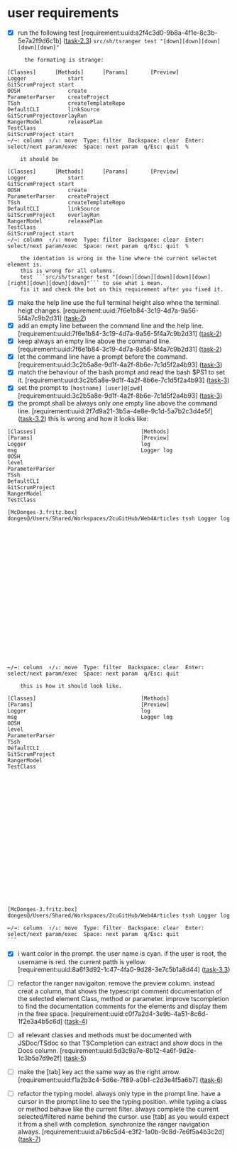 # user requirements

- [x] run the following test [requirement:uuid:a2f4c3d0-9b8a-4f1e-8c3b-5e7a2f9d6c1b] ([task-2.3](./task-2.3-developer-fix-selected-row-indentation.md))
        ```src/sh/tsranger test "[down][down][down][down][down]" ```

        the formating is strange:
```
[Classes]      [Methods]      [Params]       [Preview]           
Logger             start                                 GitScrumProject start   
OOSH               create                                                                     
ParameterParser    createProject                                                              
TSsh               createTemplateRepo                                                         
DefaultCLI         linkSource                                                                 
GitScrumProjectoverlayRun                                                                 
RangerModel        releasePlan                                                                
TestClass                                                                                              
GitScrumProject start
←/→: column  ↑/↓: move  Type: filter  Backspace: clear  Enter: select/next param/exec  Space: next param  q/Esc: quit  %                                                    
```

        it should be
```
[Classes]      [Methods]      [Params]       [Preview]           
Logger             start                                 GitScrumProject start   
OOSH               create                                                                     
ParameterParser    createProject                                                              
TSsh               createTemplateRepo                                                         
DefaultCLI         linkSource                                                                 
GitScrumProject    overlayRun                                                                 
RangerModel        releasePlan                                                                
TestClass                                                                                              
GitScrumProject start
←/→: column  ↑/↓: move  Type: filter  Backspace: clear  Enter: select/next param/exec  Space: next param  q/Esc: quit  %                                                    
```

        the identation is wrong in the line where the current selectet element is.
        this is wrong for all columns.
        test ```src/sh/tsranger test "[down][down][down][down][down][right][down][down][down]"``` to see what i mean.
        fix it and check the bot on this requirement after you fixed it.

- [x] make the help line use the full terminal height also whne the terminal heigt changes. [requirement:uuid:7f6e1b84-3c19-4d7a-9a56-5f4a7c9b2d31] ([task-2](./task-2.1-developer-footer-height-and-spacing.md))
- [x] add an empty line between the command line and the help line. [requirement:uuid:7f6e1b84-3c19-4d7a-9a56-5f4a7c9b2d31] ([task-2](./task-2.1-developer-footer-height-and-spacing.md))
- [x] keep always an empty line above the command line. [requirement:uuid:7f6e1b84-3c19-4d7a-9a56-5f4a7c9b2d31] ([task-2](./task-2.1-developer-footer-height-and-spacing.md))
- [x] let the command line have a prompt before the command.  [requirement:uuid:3c2b5a8e-9d1f-4a2f-8b6e-7c1d5f2a4b93] ([task-3](./task-3.1-developer-command-prompt-ps1.md))
- [x] match the behaviour of the bash prompt and read the bash $PS1 to set it. [requirement:uuid:3c2b5a8e-9d1f-4a2f-8b6e-7c1d5f2a4b93] ([task-3](./task-3.1-developer-command-prompt-ps1.md))
- [x] set the prompt to ```[hostname] [user]@[pwd]``` [requirement:uuid:3c2b5a8e-9d1f-4a2f-8b6e-7c1d5f2a4b93] ([task-3](./task-3.1-developer-command-prompt-ps1.md))
- [x] the prompt shall be always only one empty line above the command line. [requirement:uuid:2f7d9a21-3b5a-4e8e-9c1d-5a7b2c3d4e5f] ([task-3.2](./task-3.2-developer-prompt-spacing.md))
        this is wrong and how it looks like:
```
[Classes]                                 [Methods]                                 [Params]                                  [Preview]                                 
Logger                                    log                                       msg                                       Logger log                                
OOSH                                                                                level                                                                               
ParameterParser                                                                                                                                                         
TSsh                                                                                                                                                                    
DefaultCLI                                                                                                                                                              
GitScrumProject                                                                                                                                                         
RangerModel                                                                                                                                                             
TestClass                                                                                                                                                               

[McDonges-3.fritz.box] donges@/Users/Shared/Workspaces/2cuGitHub/Web4Articles tssh Logger log























←/→: column  ↑/↓: move  Type: filter  Backspace: clear  Enter: select/next param/exec  Space: next param  q/Esc: quit                                                    
```


        this is how it should look like.
```
[Classes]                                 [Methods]                                 [Params]                                  [Preview]                                 
Logger                                    log                                       msg                                       Logger log                                
OOSH                                                                                level                                                                               
ParameterParser                                                                                                                                                         
TSsh                                                                                                                                                                    
DefaultCLI                                                                                                                                                              
GitScrumProject                                                                                                                                                         
RangerModel                                                                                                                                                             
TestClass                                                                                                                                                               






















[McDonges-3.fritz.box] donges@/Users/Shared/Workspaces/2cuGitHub/Web4Articles tssh Logger log

←/→: column  ↑/↓: move  Type: filter  Backspace: clear  Enter: select/next param/exec  Space: next param  q/Esc: quit                                                    ```
```

- [x] i want color in the prompt. the user name is cyan. if the user is root, the username is red. the current patth is yellow. [requirement:uuid:8a6f3d92-1c47-4fa0-9d28-3e7c5b1a8d44] ([task-3.3](./task-3.3-developer-prompt-colors.md))
- [ ] refactor the ranger navigaiton. remove the preview column. instead creat a column, that shows the typescript comment documentation of the selected element Class, method or parameter. improve tscompletion to find the documentation comments for the elements and display them in the free space. [requirement:uuid:c0f7a2d4-3e9b-4a51-8c6d-1f2e3a4b5c6d] ([task-4](./task-4.md))

- [ ] all relevant classes and methods must be documented with JSDoc/TSdoc so that TSCompletion can extract and show docs in the Docs column. [requirement:uuid:5d3c9a7e-8b12-4a6f-9d2e-1c3b5a7d9e2f] ([task-5](./task-5.md))
- [ ] make the [tab] key act the same way as the right arrow. [requirement:uuid:f1a2b3c4-5d6e-7f89-a0b1-c2d3e4f5a6b7] ([task-6](./task-6.md))
- [ ] refactor the typing model. always only type in the prompt line. have a cursor in the prompt line to see the typing position. while typing a class or method behave like the current filter. always complete the current selected/filtered name behind the cursor. use [tab] as you would expect it from a shell with completion. synchronize the ranger navigation always.  [requirement:uuid:a7b6c5d4-e3f2-1a0b-9c8d-7e6f5a4b3c2d] ([task-7](./task-7.md))  
  
  
   